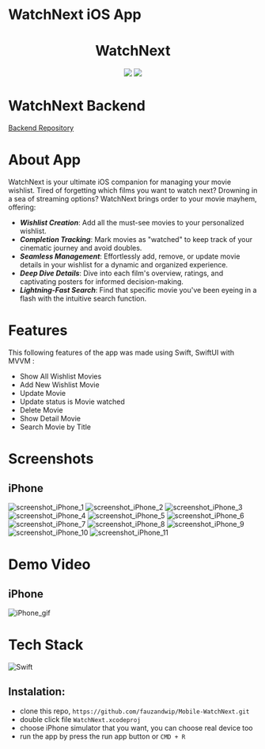 # WatchNext iOS App

<div align="center">
<h1>
WatchNext
</h1>
</div>
<p align="center">
<a href="https://github.com/fauzandwip" target="_blank"><img src="https://img.shields.io/badge/GitHub-100000?style=for-the-badge&logo=github&logoColor=white"></a>
<a href="https://www.linkedin.com/in/fauzandp" target="_blank"><img src="https://img.shields.io/badge/LinkedIn-0077B5?style=for-the-badge&logo=linkedin&logoColor=white"></a>
</p>

# WatchNext Backend

[Backend Repository](https://github.com/fauzandwip/BE-WatchNext)

# About App

WatchNext is your ultimate iOS companion for managing your movie wishlist. Tired of forgetting which films you want to watch next? Drowning in a sea of streaming options? WatchNext brings order to your movie mayhem, offering:

- **_Wishlist Creation_**: Add all the must-see movies to your personalized wishlist.
- **_Completion Tracking_**: Mark movies as "watched" to keep track of your cinematic journey and avoid doubles.
- **_Seamless Management_**: Effortlessly add, remove, or update movie details in your wishlist for a dynamic and organized experience.
- **_Deep Dive Details_**: Dive into each film's overview, ratings, and captivating posters for informed decision-making.
- **_Lightning-Fast Search_**: Find that specific movie you've been eyeing in a flash with the intuitive search function.

# Features

This following features of the app was made using Swift, SwiftUI with MVVM :

- Show All Wishlist Movies
- Add New Wishlist Movie
- Update Movie
- Update status is Movie watched
- Delete Movie
- Show Detail Movie
- Search Movie by Title

# Screenshots

## iPhone

![screenshot_iPhone_1](screenshots/iPhone_1.png)
![screenshot_iPhone_2](screenshots/iPhone_2.png)
![screenshot_iPhone_3](screenshots/iPhone_3.png)
![screenshot_iPhone_4](screenshots/iPhone_4.png)
![screenshot_iPhone_5](screenshots/iPhone_5.png)
![screenshot_iPhone_6](screenshots/iPhone_6.png)
![screenshot_iPhone_7](screenshots/iPhone_7.png)
![screenshot_iPhone_8](screenshots/iPhone_8.png)
![screenshot_iPhone_9](screenshots/iPhone_9.png)
![screenshot_iPhone_10](screenshots/iPhone_10.png)
![screenshot_iPhone_11](screenshots/iPhone_11.png)

# Demo Video

## iPhone

![iPhone_gif](gif/iPhone_GIF.gif)

# Tech Stack

![Swift](https://img.shields.io/badge/Swift-FA7343?style=for-the-badge&logo=swift&logoColor=white)

## Instalation:

- clone this repo, `https://github.com/fauzandwip/Mobile-WatchNext.git`
- double click file `WatchNext.xcodeproj`
- choose iPhone simulator that you want, you can choose real device too
- run the app by press the run app button or `CMD + R`
